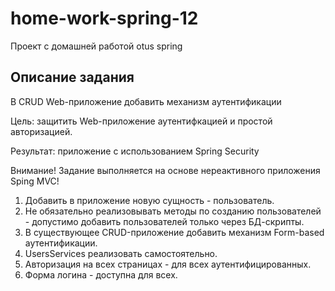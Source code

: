 # home-work-spring-12
Проект с домашней работой otus spring

## Описание задания
В CRUD Web-приложение добавить механизм аутентификации

Цель: защитить Web-приложение аутентифкацией и простой авторизацией.

Результат: приложение с использованием Spring Security

Внимание! Задание выполняется на основе нереактивного приложения Sping MVC!

1. Добавить в приложение новую сущность - пользователь.
2. Не обязательно реализовывать методы по созданию пользователей - допустимо добавить пользователей только через БД-скрипты.
3. В существующее CRUD-приложение добавить механизм Form-based аутентификации.
4. UsersServices реализовать самостоятельно.
5. Авторизация на всех страницах - для всех аутентифицированных.
5. Форма логина - доступна для всех.